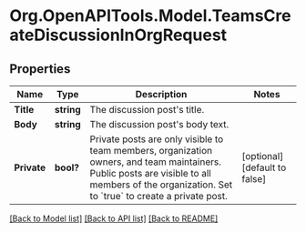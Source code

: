 # Org.OpenAPITools.Model.TeamsCreateDiscussionInOrgRequest

## Properties

Name | Type | Description | Notes
------------ | ------------- | ------------- | -------------
**Title** | **string** | The discussion post&#39;s title. | 
**Body** | **string** | The discussion post&#39;s body text. | 
**Private** | **bool?** | Private posts are only visible to team members, organization owners, and team maintainers. Public posts are visible to all members of the organization. Set to &#x60;true&#x60; to create a private post. | [optional] [default to false]

[[Back to Model list]](../README.md#documentation-for-models) [[Back to API list]](../README.md#documentation-for-api-endpoints) [[Back to README]](../README.md)

